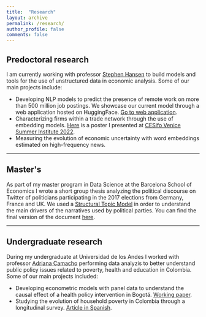 ```yaml
---
title:  "Research"
layout: archive
permalink: /research/
author_profile: false
comments: false
---
```



## Predoctoral research

I am currently working with professor [Stephen Hansen](https://sekhansen.github.io/) to build models and tools for the use of unstructured data in economic analysis. Some of our main projects include:

- Developing  NLP models to predict the presence of remote work on more than 500 million job postings. We showcase our current model through a web application hosted on HuggingFace. [Go to web application](https://huggingface.co/spaces/yabramuvdi/wfh-app-v2).
- Characterizing firms within a trade network through the use of embedding models. [Here](https://yabramuvdi.github.io/files/YM_cesifo_poster.pdf) is a poster I presented at [CESifo Venice Summer Institute 2022](https://www.cesifo.org/en/event/2022-07-01/venice-summer-institute-2022-using-novel-methods-and-data-applied-microeconomic).
- Measuring the evolution of economic uncertainty with word embeddings estimated on high-frequency news.

------

## Master's

As part of my master program in Data Science at the Barcelona School of Economics I wrote a short group thesis analyzing the political discourse on Twitter of politicians participating in the 2017 elections from Germany, France and UK. We used a [Structural Topic Model](https://www.structuraltopicmodel.com/) in order to understand the main drivers of the narratives used by political parties. You can find the final version of the document [here](https://yabramuvdi.github.io/files/Master_Thesis.pdf).

------

## Undergraduate research

During my undergraduate at Universidad de los Andes I worked with professor [Adriana Camacho](https://economia.uniandes.edu.co/camacho) performing data analyzis to better understand public policy issues related to poverty, health and education in Colombia. Some of our main projects included:

- Developing econometric models with panel data to understand the causal effect of a health policy intervention in Bogotá. [Working paper](https://sistemas.colmex.mx/Reportes/LACEALAMES/LACEA-LAMES2019_paper_661.pdf).
- Studying the evolution of household poverty in Colombia through a longitudinal survey. [Article in Spanish](https://encuestalongitudinal.uniandes.edu.co/es/publicaciones/colombia-en-movimiento/2017).
